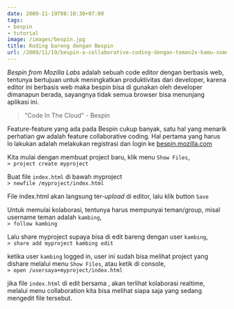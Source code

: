 ```yaml
---
date: 2009-11-19T08:10:30+07:00
tags: 
- bespin
- tutorial
image: /images/bespin.jpg
title: Koding bareng dengan Bespin
url: /2009/11/19/bespin-a-collaborative-coding-dengan-teman2x-kamu-somewhere-out-there-in-the-cloud/
---
```


_Bespin from Mozilla Labs_ adalah sebuah code editor dengan berbasis web, tentunya bertujuan untuk meningkatkan produktivitas dari developer, karena editor ini berbasis web maka bespin bisa di gunakan oleh developer dimanapun berada, sayangnya tidak semua browser bisa menunjang aplikasi ini.

>"Code In The Cloud" - Bespin

Feature-feature yang ada pada Bespin cukup banyak, satu hal yang menarik perhatian gw adalah feature collaborative coding. Hal pertama yang harus lo lakukan adalah melakukan registrasi dan login ke [bespin.mozilla.com](https://bespin.mozilla.com/index.html)

Kita mulai dengan membuat project baru, klik menu `Show Files`,  
`> project create myproject`

Buat file `index.html` di bawah myproject  
`> newfile /myproject/index.html`  

File index.html akan langsung ter-_upload_ di editor, lalu klik button `Save`

Untuk memulai kolaborasi, tentunya harus mempunyai teman/group, misal username teman adalah `kambing`,  
`> follow kambing`

Lalu share myproject supaya bisa di edit bareng dengan user `kambing`,  
`> share add myproject kambing edit`

ketika user `kambing` logged in, user ini sudah bisa melihat project yang dishare melalui menu `Show Files`, atau ketik di console,   
`> open /usersaya+myproject/index.html`

jika file `index.html` di edit bersama , akan terlihat kolaborasi realtime, melalui menu collaboration kita bisa melihat siapa saja yang sedang mengedit file tersebut.
